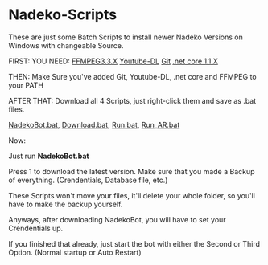 # Nadeko-Scripts

These are just some Batch Scripts to install newer Nadeko Versions on Windows with changeable Source.  
 
FIRST: YOU NEED: [FFMPEG3.3.X](http://ffmpeg.zeranoe.com/builds/) [Youtube-DL](https://rg3.github.io/youtube-dl/download.html)  [Git](https://git-scm.com/downloads) [.net core 1.1.X](https://github.com/dotnet/core/blob/master/release-notes/download-archives/1.1.2-download.md)  

THEN: Make Sure you've added Git, Youtube-DL, .net core and FFMPEG to your PATH  

AFTER THAT: Download all 4 Scripts, just right-click them and save as .bat files.  

[NadekoBot.bat](https://raw.githubusercontent.com/Gremagol/Nadeko-Scripts/master/NadekoBot.bat), [Download.bat](https://raw.githubusercontent.com/Gremagol/Nadeko-Scripts/master/Download.bat), [Run.bat](https://raw.githubusercontent.com/Gremagol/Nadeko-Scripts/master/Run.bat), [Run_AR.bat](https://raw.githubusercontent.com/Gremagol/Nadeko-Scripts/master/Run_AR.bat)  

Now:  
 
Just run **NadekoBot.bat**  
 
Press 1 to download the latest version. Make sure that you made a Backup of everything. (Crendentials, Database file, etc.) 
 
These Scripts won't move your files, it'll delete your whole folder, so you'll have to make the backup yourself. 

Anyways, after downloading NadekoBot, you will have to set your Crendentials up.  

If you finished that already, just start the bot with either the Second or Third Option. (Normal startup or Auto Restart)